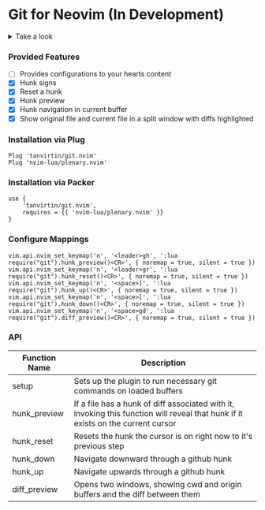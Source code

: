 # Git for Neovim (In Development)

<details>
    <summary>Take a look</summary>
    <img width="1792" alt="Screen Shot 2021-03-26 at 6 51 32 PM" src="https://user-images.githubusercontent.com/25164326/112700485-a4577180-8e64-11eb-9be4-f70ba8aa733c.png">
    <img width="1792" alt="Screen Shot 2021-03-21 at 9 16 08 PM" src="https://user-images.githubusercontent.com/25164326/111928772-efe7d500-8a8a-11eb-854f-b0f4b620d893.png">
</details>

### Provided Features
- [ ] Provides configurations to your hearts content
- [x] Hunk signs
- [x] Reset a hunk
- [x] Hunk preview
- [x] Hunk navigation in current buffer
- [x] Show original file and current file in a split window with diffs highlighted

### Installation via Plug
```
Plug 'tanvirtin/git.nvim'
Plug 'nvim-lua/plenary.nvim'
```

### Installation via Packer
```
use {
    'tanvirtin/git.nvim',
    requires = {{ 'nvim-lua/plenary.nvim' }}
}
```

### Configure Mappings
```
vim.api.nvim_set_keymap('n', '<leader>gh', ':lua require("git").hunk_preview()<CR>', { noremap = true, silent = true })
vim.api.nvim_set_keymap('n', '<leader>gr', ':lua require("git").hunk_reset()<CR>', { noremap = true, silent = true })
vim.api.nvim_set_keymap('n', '<space>]', ':lua require("git").hunk_up()<CR>', { noremap = true, silent = true })
vim.api.nvim_set_keymap('n', '<space>[', ':lua require("git").hunk_down()<CR>', { noremap = true, silent = true })
vim.api.nvim_set_keymap('n', '<space>gd', ':lua require("git").diff_preview()<CR>', { noremap = true, silent = true })
```

### API
| Function Name | Description |
|---------------|-------------|
| setup | Sets up the plugin to run necessary git commands on loaded buffers |
| hunk_preview | If a file has a hunk of diff associated with it, invoking this function will reveal that hunk if it exists on the current cursor |
| hunk_reset | Resets the hunk the cursor is on right now to it's previous step
| hunk_down | Navigate downward through a github hunk |
| hunk_up | Navigate upwards through a github hunk |
| diff_preview | Opens two windows, showing cwd and origin buffers and the diff between them |
